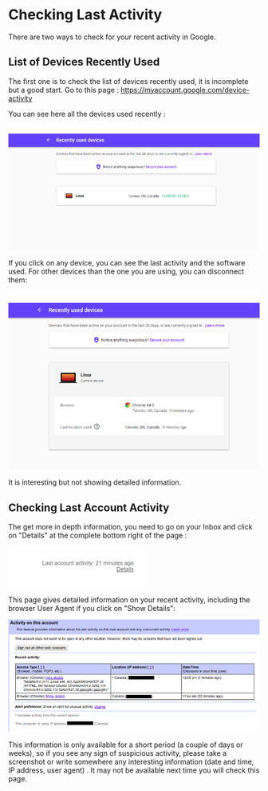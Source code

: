 # Checking Last Activity

There are two ways to check for your recent activity in Google.

## List of Devices Recently Used

The first one is to check the list of devices recently used, it is incomplete but a good start. Go to this page : https://myaccount.google.com/device-activity

You can see here all the devices used recently :

![](../img/google1.png)

If you click on any device, you can see the last activity and the software used. For other devices than the one you are using, you can disconnect them:

![](../img/google2.png)

It is interesting but not showing detailed information.

## Checking Last Account Activity

The get more in depth information, you need to go on your Inbox and click on "Details" at the complete bottom right of the page :

![](../img/google3.png)

This page gives detailed information on your recent activity, including the browser User Agent if you click on "Show Details":

![](../img/google4.png)


This information is only available for a short period (a couple of days or weeks), so if you see any sign of suspicious activity, please take a screenshot or write somewhere any interesting information (date and time, IP address, user agent) . It may not be available next time you will check this page.

